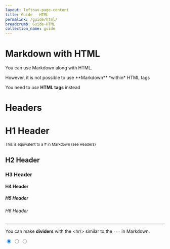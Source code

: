 ```yaml
---
layout: leftnav-page-content
title: Guide - HTML
permalink: /guide/html/
breadcrumb: Guide-HTML
collection_name: guide
---
```


# Markdown with HTML
You can use Markdown along with HTML.

<p>However, it is not possible to use **Markdown** *within* HTML tags</p>
<p>You need to <em>use</em> <strong>HTML tags</strong> instead</p>

# Headers
<h1>H1 Header</h1> <small>This is equivalent to a # in Markdown (see Headers)</small>
<h2>H2 Header</h2>
<h3>H3 Header</h3>
<h4>H4 Header</h4>
<h5>H5 Header</h5>
<h6>H6 Header</h6>

<hr/>

You can make **dividers** with the &lt;hr/&gt; similar to the `---` in Markdown.

<link rel="stylesheet" href="/misc/pch-carousel.css">
<div class="pcf-carousel items-2">
	<!-- Hidden radio control inputs -->
	<input type="radio" id="carousel-play" 	  name="pcf-carousel-3" checked>
	<input type="radio" id="carousel-start-1" name="pcf-carousel-3">
	<input type="radio" id="carousel-start-2" name="pcf-carousel-3">
	<!-- Slide jump dots -->
	<div class="pcf-carousel-dots">
		<label for="carousel-start-1"></label>
		<label for="carousel-start-2"></label>
	</div>
	<div class="pcf-carousel-anime-dots">
		<div></div>
		<div></div>
	</div>
	<!-- Slides, repeat 1st and last slide -->
	<div class="moving-strip">
		<div class="pcf-carousel-item" style="background-image:url('https://static.pexels.com/photos/371633/pexels-photo-371633.jpeg');"></div>
		<div class="pcf-carousel-item" style="background-image:url('https://wallpapercave.com/wp/ZxV8qRo.jpg');"></div>
		<div class="pcf-carousel-item" style="background-image:url('https://static.pexels.com/photos/371633/pexels-photo-371633.jpeg');"></div>
	</div>
</div>						